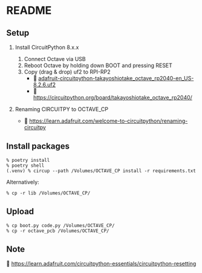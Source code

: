 # README

## Setup

1. Install CircuitPython 8.x.x
    1. Connect Octave via USB
    2. Reboot Octave by holding down BOOT and pressing RESET
    3. Copy (drag & drop) uf2 to RPI-RP2
        - 📄 [adafruit-circuitpython-takayoshiotake_octave_rp2040-en_US-8.2.6.uf2](../circuitpython-bin/adafruit-circuitpython-takayoshiotake_octave_rp2040-en_US-8.2.6.uf2)
        - 🔗 <https://circuitpython.org/board/takayoshiotake_octave_rp2040/>

2. Renaming CIRCUITPY to OCTAVE_CP

    - 🔗 <https://learn.adafruit.com/welcome-to-circuitpython/renaming-circuitpy>

## Install packages

```shell-session
% poetry install
% poetry shell
(.venv) % circup --path /Volumes/OCTAVE_CP install -r requirements.txt
```

Alternatively:

```shell-session
% cp -r lib /Volumes/OCTAVE_CP/
```

## Upload

```shell-session
% cp boot.py code.py /Volumes/OCTAVE_CP/
% cp -r octave_pcb /Volumes/OCTAVE_CP/
```

## Note

🔗 <https://learn.adafruit.com/circuitpython-essentials/circuitpython-resetting>
